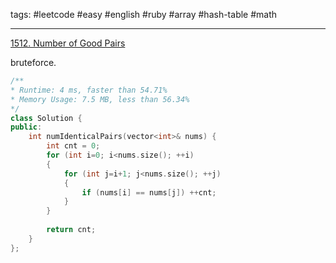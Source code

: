 tags: #leetcode #easy #english #ruby #array #hash-table #math

<hr />

[1512. Number of Good Pairs](https://leetcode.com/problems/number-of-good-pairs/)

bruteforce.

```cpp
/**
* Runtime: 4 ms, faster than 54.71%
* Memory Usage: 7.5 MB, less than 56.34%
*/
class Solution {
public:
    int numIdenticalPairs(vector<int>& nums) {
        int cnt = 0;
        for (int i=0; i<nums.size(); ++i)
        {
            for (int j=i+1; j<nums.size(); ++j)
            {
                if (nums[i] == nums[j]) ++cnt;
            }
        }
        
        return cnt;
    }
};
```